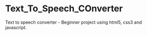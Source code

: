 # Text_To_Speech_COnverter
Text to speech converter - Beginner project using html5, css3 and javascript.
